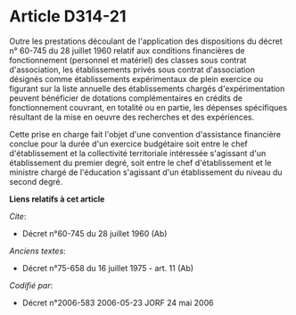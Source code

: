 # Article D314-21

Outre les prestations découlant de l'application des dispositions du décret n° 60-745 du 28 juillet 1960 relatif aux
conditions financières de fonctionnement (personnel et matériel) des classes sous contrat d'association, les établissements
privés sous contrat d'association désignés comme établissements expérimentaux de plein exercice ou figurant sur la liste
annuelle des établissements chargés d'expérimentation peuvent bénéficier de dotations complémentaires en crédits de
fonctionnement couvrant, en totalité ou en partie, les dépenses spécifiques résultant de la mise en oeuvre des recherches et
des expériences.

Cette prise en charge fait l'objet d'une convention d'assistance financière conclue pour la durée d'un exercice budgétaire
soit entre le chef d'établissement et la collectivité territoriale intéressée s'agissant d'un établissement du premier degré,
soit entre le chef d'établissement et le ministre chargé de l'éducation s'agissant d'un établissement du niveau du second
degré.

**Liens relatifs à cet article**

_Cite_:

  - Décret n°60-745 du 28 juillet 1960 (Ab)

_Anciens textes_:

  - Décret n°75-658 du 16 juillet 1975 - art. 11 (Ab)

_Codifié par_:

  - Décret n°2006-583 2006-05-23 JORF 24 mai 2006
